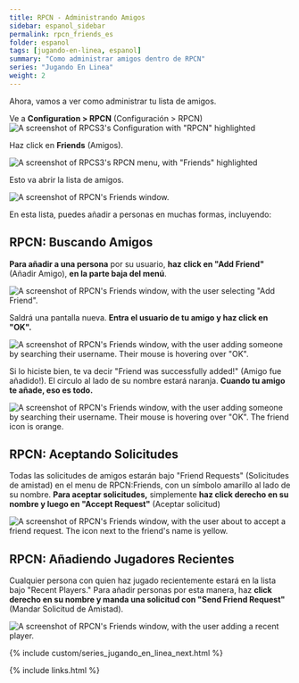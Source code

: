 ```yaml
---
title: RPCN - Administrando Amigos
sidebar: espanol_sidebar
permalink: rpcn_friends_es
folder: espanol
tags: [jugando-en-linea, espanol]
summary: "Como administrar amigos dentro de RPCN"
series: "Jugando En Linea"
weight: 2
---
```


Ahora, vamos a ver como administrar tu lista de amigos.

Ve a **Configuration > RPCN** (Configuración > RPCN)
![A screenshot of RPCS3's Configuration with "RPCN" highlighted](https://carlmylo.github.io/rb3-pc/images/rpcn/rpcn.png "RPCS3: RPCN")

Haz click en **Friends** (Amigos).

![A screenshot of RPCS3's RPCN menu, with "Friends" highlighted](https://carlmylo.github.io/rb3-pc/images/rpcn/friends.png "RPCS3: RPCN")

Esto va abrir la lista de amigos.

![A screenshot of RPCN's Friends window.](https://carlmylo.github.io/rb3-pc/images/rpcn/rpcnfriends.png "RPCS3: RPCN")

En esta lista, puedes añadir a personas en muchas formas, incluyendo:

## RPCN: Buscando Amigos

**Para añadir a una persona** por su usuario, **haz click en "Add Friend"** (Añadir Amigo), **en la parte baja del menú**.

![A screenshot of RPCN's Friends window, with the user selecting "Add Friend".](https://carlmylo.github.io/rb3-pc/images/rpcn/friendadd.png "RPCS3: Add Friend")

Saldrá una pantalla nueva. **Entra el usuario de tu amigo y haz click en "OK".**

![A screenshot of RPCN's Friends window, with the user adding someone by searching their username. Their mouse is hovering over "OK".](https://carlmylo.github.io/rb3-pc/images/rpcn/friendaddpopup.png "RPCS3: Add Friend")

Si lo hiciste bien, te va decir "Friend was successfully added!" (Amigo fue añadido!). El circulo al lado de su nombre estará naranja. **Cuando tu amigo te añade, eso es todo.**

![A screenshot of RPCN's Friends window, with the user adding someone by searching their username. Their mouse is hovering over "OK". The friend icon is orange.](https://carlmylo.github.io/rb3-pc/images/rpcn/friendadded.png "RPCS3: Friend Added")

## RPCN: Aceptando Solicitudes 

Todas las solicitudes de amigos estarán bajo "Friend Requests" (Solicitudes de amistad) en el menu de RPCN:Friends, con un símbolo amarillo al lado de su nombre. **Para aceptar solicitudes,** simplemente **haz click derecho en su nombre y luego en "Accept Request"** (Aceptar solicitud)

![A screenshot of RPCN's Friends window, with the user about to accept a friend request. The icon next to the friend's name is yellow.](https://carlmylo.github.io/rb3-pc/images/rpcn/friendpending.png "RPCS3: Accept Request")

## RPCN: Añadiendo Jugadores Recientes

Cualquier persona con quien haz jugado recientemente estará en la lista bajo "Recent Players." Para añadir personas por esta manera, haz **click derecho en su nombre y manda una solicitud con "Send Friend Request"** (Mandar Solicitud de Amistad).

![A screenshot of RPCN's Friends window, with the user adding a recent player.](https://carlmylo.github.io/rb3-pc/images/rpcn/friendrecent.png "RPCS3: Recent Players")

{% include custom/series_jugando_en_linea_next.html %}

{% include links.html %}